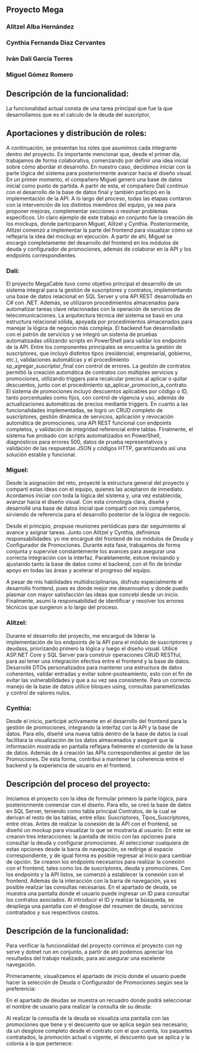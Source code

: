 ## Proyecto Mega 


### Alitzel Alba Hernández
### Cynthia Fernanda Diaz Cervantes
### Iván Dalí García Torres
### Miguel Gómez Romero

## Descripción de la funcionalidad:
La funcionalidad actual consta de una tarea principal que fue la que desarrollamos que es el calculo de la deuda del suscriptor,

## Aportaciones y distribución de roles:
A continuación, se presentan los roles que asumimos cada integrante dentro del proyecto. Es importante mencionar que, desde el primer día, trabajamos de forma colaborativa, comenzando por definir una idea inicial sobre cómo abordar el desarrollo. En nuestro caso, decidimos iniciar con la parte lógica del sistema para posteriormente avanzar hacia el diseño visual.
En un primer momento, el compañero Miguel generó una base de datos inicial como punto de partida. A partir de esta, el compañero Dalí continuó con el desarrollo de la base de datos final y también participó en la implementación de la API. A lo largo del proceso, todas las etapas contaron con la intervención de los distintos miembros del equipo, ya sea para proponer mejoras, complementar secciones o resolver problemas específicos.
Un claro ejemplo de este trabajo en conjunto fue la creación de los mockups, donde participaron Miguel, Alitzel y Cynthia. Posteriormente, Alitzel comenzó a implementar la parte del frontend para visualizar cómo se reflejaría la idea del mockup en ejecución. A partir de ahí, Miguel se encargó completamente del desarrollo del frontend en los módulos de deuda y configurador de promociones, además de colaborar en la API y los endpoints correspondientes.

### Dalí:

El proyecto MegaCable tuvo como objetivo principal el desarrollo de un sistema integral para la gestión de suscriptores y contratos, implementando una base de datos relacional en SQL Server y una API REST desarrollada en C# con .NET. Además, se utilizaron procedimientos almacenados para automatizar tareas clave relacionadas con la operación de servicios de telecomunicaciones.
La arquitectura técnica del sistema se basó en una estructura relacional sólida, apoyada por procedimientos almacenados para manejar la lógica de negocio más compleja. El backend fue desarrollado con el patrón de servicios y se integró un sistema de pruebas automatizadas utilizando scripts en PowerShell para validar los endpoints de la API.
Entre los componentes principales se encuentra la gestión de suscriptores, que incluyó distintos tipos (residencial, empresarial, gobierno, etc.), validaciones automáticas y el procedimiento sp_agregar_suscriptor_final con control de errores. La gestión de contratos permitió la creación automática de contratos con múltiples servicios y promociones, utilizando triggers para recalcular precios al aplicar o quitar descuentos, junto con el procedimiento sp_aplicar_promocion_a_contrato.
El sistema de promociones incluyó descuentos aplicables por código o ID, tanto porcentuales como fijos, con control de vigencia y uso, además de actualizaciones automáticas de precios mediante triggers. En cuanto a las funcionalidades implementadas, se logró un CRUD completo de suscriptores, gestión dinámica de servicios, aplicación y revocación automática de promociones, una API REST funcional con endpoints completos, y validación de integridad referencial entre tablas.
Finalmente, el sistema fue probado con scripts automatizados en PowerShell, diagnósticos para errores 500, datos de prueba representativos y validación de las respuestas JSON y códigos HTTP, garantizando así una solución estable y funcional.

### Miguel:

Desde la asignación del reto, proyecté la estructura general del proyecto y compartí estas ideas con el equipo, quienes las aceptaron de inmediato. Acordamos iniciar con toda la lógica del sistema y, una vez establecida, avanzar hacia el diseño visual. Con esta cronología clara, diseñé y desarrollé una base de datos inicial que compartí con mis compañeros, sirviendo de referencia para el desarrollo posterior de la lógica de negocio.

Desde el principio, propuse reuniones periódicas para dar seguimiento al avance y asignar tareas. Junto con Alitzel y Cynthia, definimos responsabilidades: yo me encargué del frontend de los módulos de Deuda y Configurador de Promociones. Durante esta fase, trabajamos de forma conjunta y supervisé constantemente los avances para asegurar una correcta integración con la interfaz. Paralelamente, estuve revisando y ajustando tanto la base de datos como el backend, con el fin de brindar apoyo en todas las áreas y acelerar el progreso del equipo.

A pesar de mis habilidades multidisciplinarias, disfruto especialmente el desarrollo frontend, pues es donde mejor me desenvuelvo y donde puedo plasmar con mayor satisfacción las ideas que concebí desde un inicio. Finalmente, asumí la responsabilidad de identificar y resolver los errores técnicos que surgieron a lo largo del proceso.

### Alitzel:

Durante el desarrollo del proyecto, me encargué de liderar la implementación de los endpoints de la API para el módulo de suscriptores y deudass, priorizando primero la lógica y luego el diseño visual. Utilicé ASP.NET Core y SQL Server para construir operaciones CRUD RESTful, para así tener una integración efectiva entre el frontend y la base de datos.
Desarrollé DTOs personalizados para mantener una estructura de datos coherentes, validar entradas y evitar sobre-posteamiento, esto con el fin de evitar las vulnerabilidades y que a su vez sea consistente. Para un correcto manejo de la base de datos utilice bloques using, consultas parametizadas y control de valores nulos.

### Cynthia:

Desde el inicio, participé activamente en el desarrollo del frontend para la gestión de promociones, integrando la interfaz con la API y la base de datos. Para ello, diseñé una nueva tabla dentro de la base de datos la cual facilitara la visualización de los datos almacenados y aseguré que la información mostrada en pantalla reflejara fielmente el contenido de la base de datos. Además de á creación las APIs correspondientes al gestor de las Promociones. De esta forma, contribuí a mantener la coherencia entre el backend y la experiencia de usuario en el frontend.

## Descripción del proceso del proyecto:
Iniciamos el proyecto con la idea de formular primero la parte lógica, para posteriormente comenzar con el diseño.
Para ello, se creó la base de datos en SQL Server, teniendo como tabla principal Contratos, de la cual se derivan el resto de las tablas, entre ellas: Suscriptores, Tipos_Suscriptores, entre otras.
Antes de realizar la conexión de la API con el frontend, se diseñó un mockup para visualizar lo que se mostraría al usuario. En este se crearon tres interacciones: la pantalla de inicio con las opciones para consultar la deuda y configurar promociones. Al seleccionar cualquiera de estas opciones desde la barra de navegación, se redirige al espacio correspondiente, y de igual forma es posible regresar al inicio para cambiar de opción.
Se crearon los endpoints necesarios para realizar la conexión con el frontend, tales como los de suscriptores, deuda y promociones.
Con los endpoints y la API listos, se comenzó a establecer la conexión con el frontend. Además de la interacción con la barra de navegación, ya es posible realizar las consultas necesarias.
En el apartado de deuda, se muestra una pantalla donde el usuario puede ingresar un ID para consultar los contratos asociados. Al introducir el ID y realizar la búsqueda, se despliega una pantalla con el desglose del resumen de deuda, servicios contratados y sus respectivos costos.


## Descripción de la funcionalidad:

Para verificar la funcionalidad del proyecto corrimos el proyecto con ng serve y dotnet run en conjunto, a partir de ahí podemos apreciar los resultados del trabajo realizado, para así asegurar una excelente navegación.

Primeramente, visualizamos el apartado de inicio donde el usuario puede hacer la selección de Deuda o Configurador de Promociones según sea la preferencia:
 
En el apartado de deudas se muestra un recuadro donde podrá seleccionar el nombre de usuario para realizar la consulta de su deuda:
 
Al realizar la consulta de la deuda se visualiza una pantalla con las promociones que tiene y el descuento que se aplica según sea necesario; da un desglose completo desde el contrato con el que cuenta, los paquetes contratados, la promoción actual o vigente, el descuento que se aplica y la colonia a la que pertenece:
